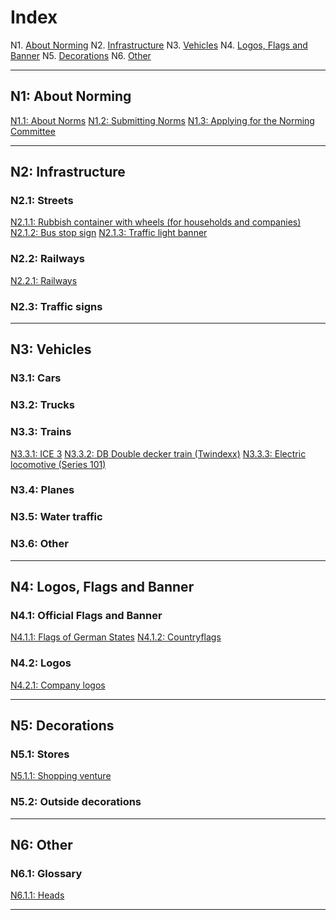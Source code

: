 # Index

N1. [About Norming](#n1-about-norming)
N2. [Infrastructure](#n2-infrastructure)
N3. [Vehicles](#n3-vehicles)
N4. [Logos, Flags and Banner](#n4-logos-flags-and-banner)
N5. [Decorations](#n5-decorations)
N6. [Other](#n6-other)

***

## N1: About Norming

[N1.1: About Norms](/BTEN/EN/N1/1)
[N1.2: Submitting Norms](/BTEN/EN/N1/2)
[N1.3: Applying for the Norming Committee](/BTEN/EN/N1/3)


***

## N2: Infrastructure
### N2.1: Streets
[N2.1.1: Rubbish container with wheels (for households and companies)](/BTEN/EN/N2/1/1)
[N2.1.2: Bus stop sign](/BTEN/EN/N2/1/2)
[N2.1.3: Traffic light banner](/BTEN/EN/N2/1/3)
### N2.2: Railways
[N2.2.1: Railways](/BTEN/EN/N2/2/1)
### N2.3: Traffic signs

***

## N3: Vehicles
### N3.1: Cars
### N3.2: Trucks
### N3.3: Trains
[N3.3.1: ICE 3](/BTEN/EN/N3/3/1)
[N3.3.2: DB Double decker train (Twindexx)](/BTEN/EN/N3/3/2)
[N3.3.3: Electric locomotive (Series 101)](/BTEN/EN/N3/3/3)
### N3.4: Planes
### N3.5: Water traffic
### N3.6: Other

***

## N4: Logos, Flags and Banner
### N4.1: Official Flags and Banner
[N4.1.1: Flags of German States](/BTEN/EN/N4/1/1)
[N4.1.2: Countryflags](/BTEN/EN/N4/1/2)
### N4.2: Logos
[N4.2.1: Company logos](/BTEN/EN/N4/2/1)

***


## N5: Decorations
### N5.1: Stores
[N5.1.1: Shopping venture](/BTEN/EN/N5/1/1)
### N5.2: Outside decorations



***
## N6: Other
### N6.1: Glossary
[N6.1.1: Heads](/BTEN/EN/N6/1/1)

***
